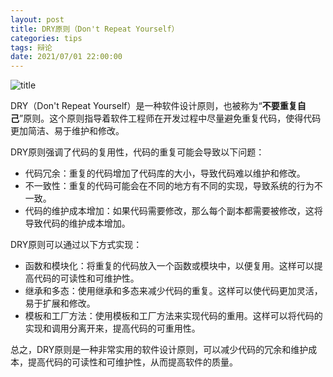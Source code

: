 ```yaml
---
layout: post
title: DRY原则（Don't Repeat Yourself）
categories: tips 
tags: 辩论
date: 2021/07/01 22:00:00
---
```


![title](https://image.sideproject.cn/titlex/titlex_209.jpg)

DRY（Don't Repeat Yourself）是一种软件设计原则，也被称为“**不要重复自己**”原则。这个原则指导着软件工程师在开发过程中尽量避免重复代码，使得代码更加简洁、易于维护和修改。

DRY原则强调了代码的复用性，代码的重复可能会导致以下问题：

- 代码冗余：重复的代码增加了代码库的大小，导致代码难以维护和修改。
- 不一致性：重复的代码可能会在不同的地方有不同的实现，导致系统的行为不一致。
- 代码的维护成本增加：如果代码需要修改，那么每个副本都需要被修改，这将导致代码的维护成本增加。

DRY原则可以通过以下方式实现：

- 函数和模块化：将重复的代码放入一个函数或模块中，以便复用。这样可以提高代码的可读性和可维护性。
- 继承和多态：使用继承和多态来减少代码的重复。这样可以使代码更加灵活，易于扩展和修改。
- 模板和工厂方法：使用模板和工厂方法来实现代码的重用。这样可以将代码的实现和调用分离开来，提高代码的可重用性。

总之，DRY原则是一种非常实用的软件设计原则，可以减少代码的冗余和维护成本，提高代码的可读性和可维护性，从而提高软件的质量。